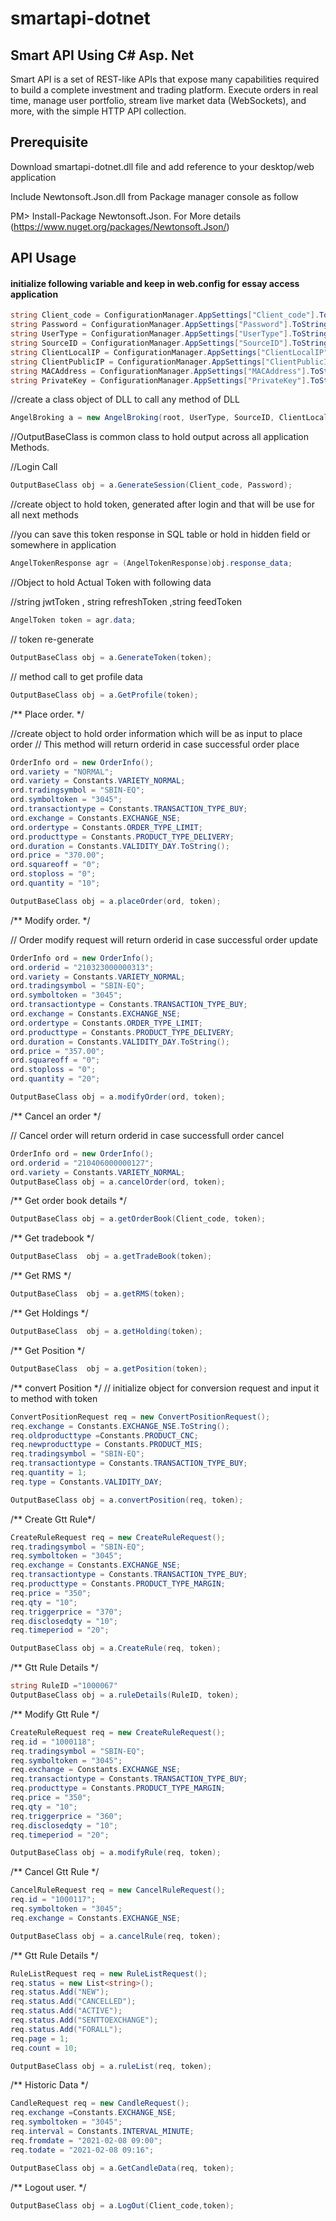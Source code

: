 # smartapi-dotnet

## Smart API Using C# Asp. Net

Smart API is a set of REST-like APIs that expose many capabilities required to build a complete investment and trading platform. 
Execute orders in real time, manage user portfolio, stream live market data (WebSockets), and more, with the simple HTTP API collection.

## Prerequisite 

Download smartapi-dotnet.dll file and add reference to your desktop/web application 

Include Newtonsoft.Json.dll from Package manager console as follow

PM> Install-Package Newtonsoft.Json. 
For More details (https://www.nuget.org/packages/Newtonsoft.Json/)


## API Usage

#### initialize following variable and keep in web.config for essay access application 

```csharp string root = ConfigurationManager.AppSettings["root"].ToString();
string Client_code = ConfigurationManager.AppSettings["Client_code"].ToString();
string Password = ConfigurationManager.AppSettings["Password"].ToString();
string UserType = ConfigurationManager.AppSettings["UserType"].ToString();
string SourceID = ConfigurationManager.AppSettings["SourceID"].ToString();
string ClientLocalIP = ConfigurationManager.AppSettings["ClientLocalIP"].ToString();
string ClientPublicIP = ConfigurationManager.AppSettings["ClientPublicIP"].ToString();
string MACAddress = ConfigurationManager.AppSettings["MACAddress"].ToString();
string PrivateKey = ConfigurationManager.AppSettings["PrivateKey"].ToString();
```
//create a class object of DLL to call any method of DLL
```csharp 
AngelBroking a = new AngelBroking(root, UserType, SourceID, ClientLocalIP, ClientPublicIP, MACAddress, PrivateKey);
```
//OutputBaseClass is common class to hold output across all application Methods.

//Login Call
```csharp 
OutputBaseClass obj = a.GenerateSession(Client_code, Password);
```

//create object to hold token, generated after login and that will be use for all next methods

//you can save this token response in SQL table or hold in hidden field or somewhere in application

```csharp 
AngelTokenResponse agr = (AngelTokenResponse)obj.response_data;
```

//Object to hold Actual Token with following data

//string jwtToken , string refreshToken ,string feedToken

```csharp 
AngelToken token = agr.data;
```

// token re-generate
```csharp 
OutputBaseClass obj = a.GenerateToken(token);
```

// method call to get profile data
```csharp 
OutputBaseClass obj = a.GetProfile(token);
```

/** Place order. */

//create object to hold order information which will be as input to place order
// This method will return orderid in case successful order place

```csharp 
OrderInfo ord = new OrderInfo();
ord.variety = "NORMAL";
ord.variety = Constants.VARIETY_NORMAL;
ord.tradingsymbol = "SBIN-EQ";
ord.symboltoken = "3045";
ord.transactiontype = Constants.TRANSACTION_TYPE_BUY;
ord.exchange = Constants.EXCHANGE_NSE;
ord.ordertype = Constants.ORDER_TYPE_LIMIT;
ord.producttype = Constants.PRODUCT_TYPE_DELIVERY;
ord.duration = Constants.VALIDITY_DAY.ToString();
ord.price = "370.00";
ord.squareoff = "0";
ord.stoploss = "0";
ord.quantity = "10";

OutputBaseClass obj = a.placeOrder(ord, token);
```

/** Modify order. */

// Order modify request will return orderid in case successful order update
```csharp 
OrderInfo ord = new OrderInfo();
ord.orderid = "210323000000313";
ord.variety = Constants.VARIETY_NORMAL;
ord.tradingsymbol = "SBIN-EQ";
ord.symboltoken = "3045";
ord.transactiontype = Constants.TRANSACTION_TYPE_BUY;
ord.exchange = Constants.EXCHANGE_NSE;
ord.ordertype = Constants.ORDER_TYPE_LIMIT;
ord.producttype = Constants.PRODUCT_TYPE_DELIVERY;
ord.duration = Constants.VALIDITY_DAY.ToString();
ord.price = "357.00";
ord.squareoff = "0";
ord.stoploss = "0";
ord.quantity = "20";

OutputBaseClass obj = a.modifyOrder(ord, token);
```

/** Cancel an order */

// Cancel order will return orderid in case successfull order cancel
```csharp 
OrderInfo ord = new OrderInfo();
ord.orderid = "210406000000127";
ord.variety = Constants.VARIETY_NORMAL;
OutputBaseClass obj = a.cancelOrder(ord, token);
```

/** Get order book details */
```csharp 
OutputBaseClass obj = a.getOrderBook(Client_code, token);
```

/** Get tradebook */
```csharp 
OutputBaseClass  obj = a.getTradeBook(token);
```

/** Get RMS */
```csharp 
OutputBaseClass  obj = a.getRMS(token);
```

/** Get Holdings */
```csharp 
OutputBaseClass  obj = a.getHolding(token);
```

/** Get Position */
```csharp 
OutputBaseClass  obj = a.getPosition(token);
```

/** convert Position */
// initialize object for conversion request and input it to method with token 
```csharp 
ConvertPositionRequest req = new ConvertPositionRequest();
req.exchange = Constants.EXCHANGE_NSE.ToString();
req.oldproducttype =Constants.PRODUCT_CNC;
req.newproducttype = Constants.PRODUCT_MIS;
req.tradingsymbol = "SBIN-EQ";
req.transactiontype = Constants.TRANSACTION_TYPE_BUY;
req.quantity = 1;
req.type = Constants.VALIDITY_DAY;

OutputBaseClass obj = a.convertPosition(req, token);
```

/** Create Gtt Rule*/
```csharp 
CreateRuleRequest req = new CreateRuleRequest();
req.tradingsymbol = "SBIN-EQ";
req.symboltoken = "3045";
req.exchange = Constants.EXCHANGE_NSE;
req.transactiontype = Constants.TRANSACTION_TYPE_BUY;
req.producttype = Constants.PRODUCT_TYPE_MARGIN;
req.price = "350";
req.qty = "10";
req.triggerprice = "370";
req.disclosedqty = "10";
req.timeperiod = "20";

OutputBaseClass obj = a.CreateRule(req, token);
```


/** Gtt Rule Details */
```csharp 
string RuleID ="1000067"
OutputBaseClass obj = a.ruleDetails(RuleID, token);
```

/** Modify Gtt Rule */
```csharp 
CreateRuleRequest req = new CreateRuleRequest();
req.id = "1000118";
req.tradingsymbol = "SBIN-EQ";
req.symboltoken = "3045";
req.exchange = Constants.EXCHANGE_NSE;
req.transactiontype = Constants.TRANSACTION_TYPE_BUY;
req.producttype = Constants.PRODUCT_TYPE_MARGIN;
req.price = "350";
req.qty = "10";
req.triggerprice = "360";
req.disclosedqty = "10";
req.timeperiod = "20";

OutputBaseClass obj = a.modifyRule(req, token);
```

/** Cancel Gtt Rule */
```csharp 
CancelRuleRequest req = new CancelRuleRequest();
req.id = "1000117";
req.symboltoken = "3045";
req.exchange = Constants.EXCHANGE_NSE;

OutputBaseClass obj = a.cancelRule(req, token);
```

/** Gtt Rule Details */
```csharp 
RuleListRequest req = new RuleListRequest();
req.status = new List<string>();
req.status.Add("NEW");
req.status.Add("CANCELLED");
req.status.Add("ACTIVE");
req.status.Add("SENTTOEXCHANGE");
req.status.Add("FORALL");
req.page = 1;
req.count = 10;

OutputBaseClass obj = a.ruleList(req, token);
```

/** Historic Data */
```csharp 
CandleRequest req = new CandleRequest();
req.exchange =Constants.EXCHANGE_NSE;
req.symboltoken = "3045";
req.interval = Constants.INTERVAL_MINUTE;
req.fromdate = "2021-02-08 09:00";
req.todate = "2021-02-08 09:16";

OutputBaseClass obj = a.GetCandleData(req, token);
```


/** Logout user. */
```csharp 
OutputBaseClass obj = a.LogOut(Client_code,token);
```

